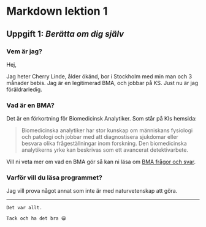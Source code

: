 # Markdown lektion 1
## Uppgift 1: _Berätta om dig själv_

### Vem är jag?

Hej,

Jag heter Cherry Linde, ålder ökänd, bor i Stockholm med min man och 3 månader bebis. Jag är en legitimerad BMA, och jobbar på KS. Just nu är jag föräldrarledig.


### Vad är en BMA?

Det är en förkortning för Biomedicinsk Analytiker. Som står på KIs hemsida:

>Biomedicinska analytiker har stor kunskap om människans fysiologi och patologi och jobbar med att diagnostisera sjukdomar eller besvara olika frågeställningar inom forskning. Den biomedicinska analytikerns yrke kan beskrivas som ett avancerat detektivarbete.
>

Vill ni veta mer om vad en BMA gör så kan ni läsa om [BMA frågor och svar](https://utbildning.ki.se/bli-student/alla-program/nyborjarprogram/biomedicinska-analytiker-programmet/vanliga-fragor-och-svar-biomedicinska-analytikerprogrammet).

### Varför vill du läsa programmet?

Jag vill prova något annat som inte är med naturvetenskap att göra.

-----

```
Det var allt. 

Tack och ha det bra 😀
```
